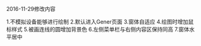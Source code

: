 2016-11-29修改内容

1.不模拟设备能够进行绘制
2.默认进入Gener页面
3.窗体自适应
4.绘图时增加鼠标样式
5.被画连线的圆增加背景色
6.左侧菜单栏与右侧内容区保持同高
7.窗体水平居中

